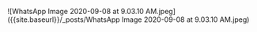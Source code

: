 ![WhatsApp Image 2020-09-08 at 9.03.10 AM.jpeg]({{site.baseurl}}/_posts/WhatsApp Image 2020-09-08 at 9.03.10 AM.jpeg)
